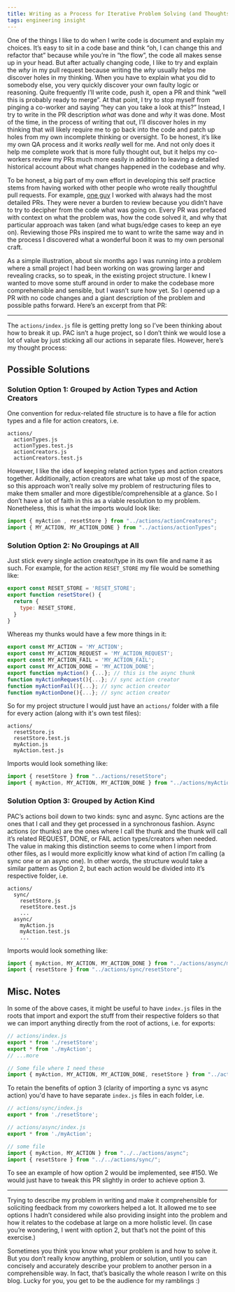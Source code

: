 ```yaml
---
title: Writing as a Process for Iterative Problem Solving (and Thoughts on  Structuring a Small Redux Project)
tags: engineering insight
---
```


One of the things I like to do when I write code is document and explain my choices. It’s easy to sit in a code base and think “oh, I can change this and  refactor that” because while you’re in “the flow”, the code all makes sense up in your head. But after actually changing code, I like to try and explain the *why* in my pull request because writing the *why* usually helps me discover holes in my thinking. When you have to explain what you did to somebody else, you very quickly discover your own faulty logic or reasoning. Quite frequently I’ll write code, push it, open a PR and think “well this is probably ready to merge”. At that point, I try to stop myself from pinging a co-worker and saying “hey can you take a look at this?” Instead, I try to write in the PR description *what* was done and *why* it was done. Most of the time, in the process of writing that out, I’ll discover holes in my thinking that will likely require me to go back into the code and patch up holes from my own incomplete thinking or oversight. To be honest, it’s like my own QA process and it works *really* well for me. And not only does it help me complete work that is more fully thought out, but it helps my co-workers review my PRs much more easily in addition to leaving a detailed historical account about what changes happened in the codebase and why.

To be honest, a big part of my own effort in developing this self practice stems from having worked with other people who wrote really thoughtful pull requests. For example, [one guy](https://tylergaw.com) I worked with always had the most detailed PRs. They were never a burden to review because you didn’t have to try to decipher from the code what was going on. Every PR was prefaced with context on what the problem was, how the code solved it, and why that particular approach was taken (and what bugs/edge cases to keep an eye on). Reviewing those PRs inspired me to want to write the same way and in the process I discovered what a wonderful boon it was to my own personal craft.

As a simple illustration, about six months ago I was running into a problem where a small project I had been working on was growing larger and revealing cracks, so to speak, in the existing project structure. I knew I wanted to move some stuff around in order to make the codebase more comprehensible and sensible, but I wasn’t sure how yet. So I opened up a PR with no code changes and a giant description of the problem and possible paths forward. Here’s an excerpt from that PR:

---

The `actions/index.js` file is getting pretty long so I’ve been thinking about how to break it up. PAC isn’t a huge project, so I don’t think we would lose a lot of value by just sticking all our actions in separate files. However, here’s my thought process:

## Possible Solutions

### Solution Option 1: Grouped by Action Types and Action Creators

One convention for redux-related file structure is to have a file for action types and a file for action creators, i.e.

```
actions/
  actionTypes.js
  actionTypes.test.js
  actionCreators.js
  actionCreators.test.js
```

However, I like the idea of keeping related action types and action creators together. Additionally, action creators are what take up most of the space, so this approach won't really solve my problem of restructuring files to make them smaller and more digestible/comprehensible at a glance. So I don’t have a lot of faith in this as a viable resolution to my problem. Nonetheless, this is what the imports would look like:

```js
import { myAction , resetStore } from "../actions/actionCreatores";
import { MY_ACTION, MY_ACTION_DONE } from "../actions/actionTypes";
```

### Solution Option 2: No Groupings at All

Just stick every single action creator/type in its own file and name it as such. For example, for the action `RESET_STORE` my file would be something like:

```js
export const RESET_STORE = 'RESET_STORE';
export function resetStore() {
  return {
    type: RESET_STORE,
  }
}
```

Whereas my thunks would have a few more things in it:

```js
export const MY_ACTION = 'MY_ACTION';
export const MY_ACTION_REQUEST = 'MY_ACTION_REQUEST';
export const MY_ACTION_FAIL = 'MY_ACTION_FAIL';
export const MY_ACTION_DONE = 'MY_ACTION_DONE';
export function myAction() {...}; // this is the async thunk
function myActionRequest(){...}; // sync action creator
function myActionFail(){...}; // sync action creator
function myActionDone(){...}; // sync action creator
```

So for my project structure I would just have an `actions/` folder with a file for every action (along with it's own test files):

```
actions/
  resetStore.js
  resetStore.test.js
  myAction.js
  myAction.test.js
```

Imports would look something like:

```js
import { resetStore } from "../actions/resetStore";
import { myAction, MY_ACTION, MY_ACTION_DONE } from "../actions/myAction";
```

### Solution Option 3: Grouped by Action Kind

PAC’s actions boil down to two kinds: sync and async. Sync actions are the ones that I call and they get processed in a synchronous fashion. Async actions (or thunks) are the ones where I call the thunk and the thunk will call it’s related REQUEST, DONE, or FAIL action types/creators when needed. The value in making this distinction seems to come when I import from other files, as I would more explicitly know what kind of action I’m calling (a sync one or an async one). In other words, the structure would take a similar pattern as Option 2, but each action would be divided into it’s respective folder, i.e.

```
actions/
  sync/
    resetStore.js
    resetStore.test.js
    ...
  async/
    myAction.js
    myAction.test.js
    ...
```

Imports would look something like:

```js
import { myAction, MY_ACTION, MY_ACTION_DONE } from "../actions/async/myAction";
import { resetStore } from "../actions/sync/resetStore";
```

## Misc. Notes

In some of the above cases, it might be useful to have `index.js` files in the roots that import and export the stuff from their respective folders so that we can import anything directly from the root of actions, i.e. for exports:

```js
// actions/index.js
export * from './resetStore';
export * from './myAction';
// ...more

// Some file where I need these
import { myAction, MY_ACTION, MY_ACTION_DONE, resetStore } from "../actions";
```

To retain the benefits of option 3 (clarity of importing a sync vs async action) you'd have to have separate `index.js` files in each folder, i.e.

```js
// actions/sync/index.js
export * from './resetStore';

// actions/async/index.js
export * from './myAction';

// some file
import { myAction, MY_ACTION } from "../../actions/async";
import { resetStore } from "../../actions/sync/";
```

To see an example of how option 2 would be implemented, see #150. We would just have to tweak this PR slightly in order to achieve option 3.

---

Trying to describe my problem in writing and make it comprehensible for soliciting feedback from my coworkers helped a lot. It allowed me to see options I hadn’t considered while also providing insight into the problem and how it relates to the codebase at large on a more holistic level. (In case you’re wondering, I went with option 2, but that’s not the point of this exercise.)

Sometimes you think you know what your problem is and how to solve it. But you don’t really know anything, problem or solution, until you can concisely and accurately describe your problem to another person in a comprehensible way. In fact, that’s basically the whole reason I write on this blog. Lucky for you, you get to be the audience for my ramblings :)
